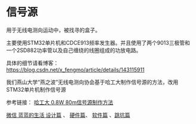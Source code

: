 # 信号源

用于无线电测向运动中，被找寻的盒子。

主要使用STM32单片机和CDCE913频率发生器。并且使用了两个9013三极管和一个2SD882功率管以及自己缠绕的线圈组成的功放电路。

具体的细节请看博客：https://blog.csdn.net/x_fengmo/article/details/143115911

我们燕山大学“燕之波”无线电测向协会基于哈工大制作信号源的方法，改用STM32单片机制作信号源

参考链接：
[哈工大 0.8W 80m信号源制作方法](https://blog.csdn.net/BG2CRW/article/details/79476418)

[微信 蓝蓝的生活 设计篇](https://mp.weixin.qq.com/s?__biz=MzI5MTQzOTcxMA==&mid=2247483795&idx=1&sn=44dd3f92da461b3ef945798c1c8a9256&chksm=ec11d4a2db665db42519e2c9ad39c60beed8b4578723ac7d8bf09d7d169528f660a44b0cedc6&scene=21#wechat_redirect) 、 [硬件篇](https://mp.weixin.qq.com/s/8hYXv4JzRsL5iPgjOEI8zA)、 [软件篇](https://mp.weixin.qq.com/s/s8QxceetfHMB5wTQdu5uHA) 、[跳坑篇](https://mp.weixin.qq.com/s/frLyxnabeM8o5ZM2hOrSCg)
